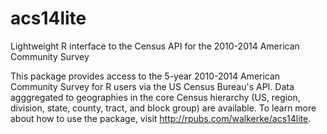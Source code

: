 # acs14lite
Lightweight R interface to the Census API for the 2010-2014 American Community Survey

This package provides access to the 5-year 2010-2014 American Community Survey for R users via the US Census Bureau's API.  Data agggregated to geographies in the core Census hierarchy (US, region, division, state, county, tract, and block group) are available.  To learn more about how to use the package, visit http://rpubs.com/walkerke/acs14lite.  
